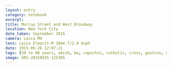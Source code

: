 ```yaml
--- 
layout: entry
category: notebook
excerpt:
title: Murray Street and West Broadway
location: New York City
date_taken: September 2015
camera: Leica M9
lens: Leica Elmarit-M 28mm f/2.8 Asph
date: 2015-09-26 12:07:21
tags: [50 to 80 years, amish, bw, capuchin, catholic, cross, gesture, men, monk, priests, robes, ropes]
image: GRS-20150925-125305
---
```

